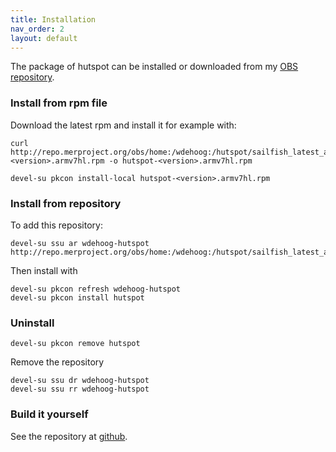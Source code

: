 ```yaml
---
title: Installation
nav_order: 2
layout: default
---
```

The package of hutspot can be installed or downloaded from my [OBS repository]( https://api.merproject.org/package/binaries/home:wdehoog:hutspot/hutspot?repository=sailfish_latest_armv7hl). 

### Install from rpm file
Download the latest rpm and install it for example with:

```
curl http://repo.merproject.org/obs/home:/wdehoog:/hutspot/sailfish_latest_armv7hl/armv7hl/hutspot-<version>.armv7hl.rpm -o hutspot-<version>.armv7hl.rpm

devel-su pkcon install-local hutspot-<version>.armv7hl.rpm
```


### Install from repository
To add this repository:

```
devel-su ssu ar wdehoog-hutspot http://repo.merproject.org/obs/home:/wdehoog:/hutspot/sailfish_latest_armv7hl/
```

Then install with

```
devel-su pkcon refresh wdehoog-hutspot
devel-su pkcon install hutspot
```

### Uninstall

```
devel-su pkcon remove hutspot
```

Remove the repository
```
devel-su ssu dr wdehoog-hutspot
devel-su ssu rr wdehoog-hutspot
```

### Build it yourself
See the repository at [github](https://github.com/sailfish-spotify/hutspot).

